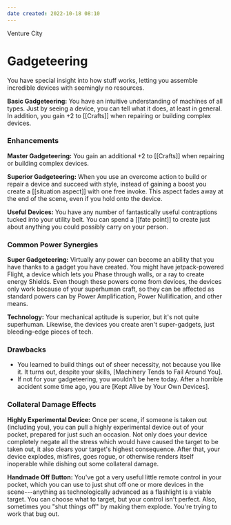 ```yaml
---
date created: 2022-10-18 08:10
---
```


Venture City

# Gadgeteering

You have special insight into how stuff works, letting you assemble incredible devices with seemingly no resources.

**Basic Gadgeteering:** You have an intuitive understanding of machines of all types. Just by seeing a device, you can tell what it does, at least in general. In addition, you gain +2 to [[Crafts]] when repairing or building complex devices.

### Enhancements

**Master Gadgeteering:** You gain an additional +2 to [[Crafts]] when repairing or building complex devices.

**Superior Gadgeteering:** When you use an overcome action to build or repair a device and succeed with style, instead of gaining a boost you create a [[situation aspect]] with one free invoke. This aspect fades away at the end of the scene, even if you hold onto the device.

**Useful Devices:** You have any number of fantastically useful contraptions tucked into your utility belt. You can spend a [[fate point]] to create just about anything you could possibly carry on your person.

### Common Power Synergies

**Super Gadgeteering:** Virtually any power can become an ability that you have thanks to a gadget you have created. You might have jetpack-powered Flight, a device which lets you Phase through walls, or a ray to create energy Shields. Even though these powers come from
devices, the devices only work because of your superhuman craft, so they can be affected as standard powers can by Power Amplification, Power Nullification, and other means.

**Technology:** Your mechanical aptitude is superior, but it's not quite superhuman. Likewise, the devices you create aren't super-gadgets, just bleeding-edge pieces of tech.

### Drawbacks

- You learned to build things out of sheer necessity, not because you like it. It turns out, despite your skills, [Machinery Tends to Fail Around You].
- If not for your gadgeteering, you wouldn't be here today. After a horrible accident some time ago, you are [Kept Alive by Your Own Devices].

### Collateral Damage Effects

**Highly Experimental Device:** Once per scene, if someone is taken out (including you), you can pull a highly experimental device out of your pocket, prepared for just such an occasion. Not only does your device completely negate all the stress which would have caused the target to be taken out, it also clears your target's highest consequence. After that, your device explodes, misfires, goes rogue, or otherwise renders itself inoperable while dishing out some collateral damage.

**Handmade Off Button:** You've got a very useful little remote control in your pocket, which you can use to just shut off one or more devices in the scene---anything as technologically advanced as a flashlight is a viable target. You can choose what to target, but your control isn't perfect. Also, sometimes you "shut things off" by making them explode. You're trying to work that bug out.

